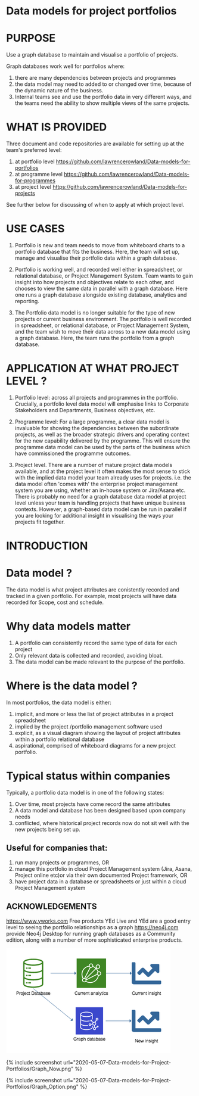 # Data models for project portfolios

# PURPOSE

Use a graph database to maintain and visualise a portfolio of projects.

Graph databases work well for portfolios where:
1. there are many dependencies between projects and programmes
2. the data model may need to added to or changed over time, because of the dynamic nature of the business. 
3. Internal teams see and use the portfolio data in very different ways, and the teams need the ability to show multiple views of the same projects. 

# WHAT IS PROVIDED
Three document and code repositories are available for setting up at the team's preferred level:
1. at portfolio level https://github.com/lawrencerowland/Data-models-for-portfolios
2. at programme level https://github.com/lawrencerowland/Data-models-for-programmes
3. at project level   https://github.com/lawrencerowland/Data-models-for-projects

See further below for discussing of when  to apply at which project level. 

# USE CASES

1. Portfolio is new and team needs to move from whiteboard charts to a portfolio database that fits the business. Here, the team will set up, manage and visualise their portfolio data within a graph database. 

2. Portfolio is working well, and recorded well either in spreadsheet, or relational database, or Project Management System. Team wants to gain insight into how projects and objectives relate to each other, and chooses to view the same data in parallel with a graph database. Here one runs a graph database alongside existing database, analytics and reporting.

3. The Portfolio data model is no longer suitable for the type of new projects or current business environment. The portfolio is well recorded in spreadsheet, or relational database, or Project Management System, and the team wish to move their data across to a new data model using a graph database. Here, the team runs the portfolio from a graph database. 

# APPLICATION AT WHAT PROJECT LEVEL ?

1. Portfolio level: across all projects and programmes in the portfolio. Crucially, a portfolio level data model will emphasise links to Corporate Stakeholders and Departments, Business objectives, etc. 

2. Programme level: For a large programme, a clear data model is invaluable for showing the dependencies between the subordinate projects, as well as the broader strategic drivers and operating context for the new capability delivered by the programme. This will ensure the programme data model can be used by the parts of the business which have commissioned the programme outcomes.

3. Project level. There are a number of mature project data models available, and at the project level it often makes the most sense to stick with the implied data model your team already uses for projects. i.e. the data model often 'comes with' the enterprise project management system you are using, whether an in-house system or Jira/Asana etc. There is probably no need for a graph database data model at project level unless your team is handling projects that have unique business contexts. However, a graph-based data model can be run in parallel if you are looking for additional insight in visualising the ways your projects fit together. 

# INTRODUCTION

# Data model ?

The data model is what project attributes are conistently recorded and tracked in a given portfolio. 
For example, most projects will have data recorded for Scope, cost and schedule. 

# Why data models matter

1. A portfolio can consistently record the same type of data for each project
2. Only relevant data is collected and recorded, avoiding bloat. 
3. The data model can be made relevant to the purpose of the portfolio. 

# Where is the data model ?
In most portfolios, the data model is either:
1. implicit, and more or less the list of project attributes in a project spreadsheet
2. implied by the project /portfolio management software used
3. explicit, as a visual diagram showing the layout of project attributes within a portfolio relational database
4. aspirational, comprised of whiteboard diagrams for a new project portfolio. 

# Typical status within companies

Typically, a portfolio data model is in one of the following states:
1. Over time, most projects have come record the same attributes
2. A data model and database has been designed based upon company needs
3. conflicted, where historical project records now do not sit well with the new projects being set up. 

## Useful for companies that: 
1. run many projects or programmes, OR
2. manage this portfolio in cloud Project Management system (Jira, Asana, Project online etc)or via their own documented Project framework, OR 
3. have project data in a database or spreadsheets or just within a cloud Project Management system



## ACKNOWLEDGEMENTS
https://www.yworks.com Free products YEd Live and YEd are a good entry level to seeing the portfolio relationships as a graph
https://neo4j.com provide Neo4j Desktop for running graph databases as a Community edition, along with a number of more sophisticated enterprise products. 





![](/images/2020-05-07-Data-models-for-Project-Portfolios/Graph_Future.png)

{% include screenshot url="2020-05-07-Data-models-for-Project-Portfolios/Graph_Now.png" %}

{% include screenshot url="2020-05-07-Data-models-for-Project-Portfolios/Graph_Option.png" %}
